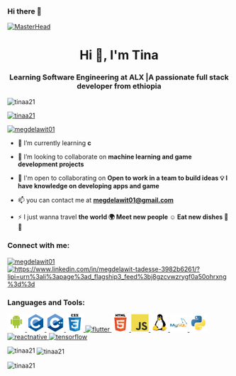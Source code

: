 ### Hi there 👋
[![MasterHead](https://1.bp.blogspot.com/-7A4WynwLsMw/XbBpCXG8fHI/AAAAAAAAMt4/uOa1bpLskYgrwGbllhSu2SDj_Mig8SXJQCLcBGAsYHQ/s1600/2000_600px.gif)](https://tinaa21.io)
<h1 align="center">Hi 👋, I'm Tina</h1>
<h3 align="center">Learning Software Engineering at ALX |A passionate full stack developer from ethiopia</h3>

<p align="left"> <img src="https://komarev.com/ghpvc/?username=tinaa21&label=Profile%20views&color=0e75b6&style=flat" alt="tinaa21" /> </p>

<p align="left"> <a href="https://github.com/ryo-ma/github-profile-trophy"><img src="https://github-profile-trophy.vercel.app/?username=tinaa21" alt="tinaa21" /></a> </p>

<p align="left"> <a href="https://twitter.com/megdelawit01" target="blank"><img src="https://img.shields.io/twitter/follow/megdelawit01?logo=twitter&style=for-the-badge" alt="megdelawit01" /></a> </p>

- 🌱 I’m currently learning **c**

- 👯 I’m looking to collaborate on **machine learning and game development projects**

- 🤝 I'm open to collaborating on **Open to work in a team to build ideas 💡 I have knowledge on developing apps and game**

- 📫 you can contact me at **megdelawit01@gmail.com**

- ⚡ I just wanna travel **the world 🌍 Meet new people ☺️ Eat new dishes 🥑🥝**

<h3 align="left">Connect with me:</h3>
<p align="left">
<a href="https://twitter.com/megdelawit01" target="blank"><img align="center" src="https://raw.githubusercontent.com/rahuldkjain/github-profile-readme-generator/master/src/images/icons/Social/twitter.svg" alt="megdelawit01" height="30" width="40" /></a>
<a href="https://linkedin.com/in/https://www.linkedin.com/in/megdelawit-tadesse-3982b6261/?lipi=urn%3ali%3apage%3ad_flagship3_feed%3bj8gzcvwzrygf0a50ohrxng%3d%3d" target="blank"><img align="center" src="https://raw.githubusercontent.com/rahuldkjain/github-profile-readme-generator/master/src/images/icons/Social/linked-in-alt.svg" alt="https://www.linkedin.com/in/megdelawit-tadesse-3982b6261/?lipi=urn%3ali%3apage%3ad_flagship3_feed%3bj8gzcvwzrygf0a50ohrxng%3d%3d" height="30" width="40" /></a>
</p>

<h3 align="left">Languages and Tools:</h3>
<p align="left"> <a href="https://developer.android.com" target="_blank" rel="noreferrer"> <img src="https://raw.githubusercontent.com/devicons/devicon/master/icons/android/android-original-wordmark.svg" alt="android" width="40" height="40"/> </a> <a href="https://www.cprogramming.com/" target="_blank" rel="noreferrer"> <img src="https://raw.githubusercontent.com/devicons/devicon/master/icons/c/c-original.svg" alt="c" width="40" height="40"/> </a> <a href="https://www.w3schools.com/cpp/" target="_blank" rel="noreferrer"> <img src="https://raw.githubusercontent.com/devicons/devicon/master/icons/cplusplus/cplusplus-original.svg" alt="cplusplus" width="40" height="40"/> </a> <a href="https://www.w3schools.com/css/" target="_blank" rel="noreferrer"> <img src="https://raw.githubusercontent.com/devicons/devicon/master/icons/css3/css3-original-wordmark.svg" alt="css3" width="40" height="40"/> </a> <a href="https://flutter.dev" target="_blank" rel="noreferrer"> <img src="https://www.vectorlogo.zone/logos/flutterio/flutterio-icon.svg" alt="flutter" width="40" height="40"/> </a> <a href="https://www.w3.org/html/" target="_blank" rel="noreferrer"> <img src="https://raw.githubusercontent.com/devicons/devicon/master/icons/html5/html5-original-wordmark.svg" alt="html5" width="40" height="40"/> </a> <a href="https://developer.mozilla.org/en-US/docs/Web/JavaScript" target="_blank" rel="noreferrer"> <img src="https://raw.githubusercontent.com/devicons/devicon/master/icons/javascript/javascript-original.svg" alt="javascript" width="40" height="40"/> </a> <a href="https://www.linux.org/" target="_blank" rel="noreferrer"> <img src="https://raw.githubusercontent.com/devicons/devicon/master/icons/linux/linux-original.svg" alt="linux" width="40" height="40"/> </a> <a href="https://www.mysql.com/" target="_blank" rel="noreferrer"> <img src="https://raw.githubusercontent.com/devicons/devicon/master/icons/mysql/mysql-original-wordmark.svg" alt="mysql" width="40" height="40"/> </a> <a href="https://www.python.org" target="_blank" rel="noreferrer"> <img src="https://raw.githubusercontent.com/devicons/devicon/master/icons/python/python-original.svg" alt="python" width="40" height="40"/> </a> <a href="https://reactnative.dev/" target="_blank" rel="noreferrer"> <img src="https://reactnative.dev/img/header_logo.svg" alt="reactnative" width="40" height="40"/> </a> <a href="https://www.tensorflow.org" target="_blank" rel="noreferrer"> <img src="https://www.vectorlogo.zone/logos/tensorflow/tensorflow-icon.svg" alt="tensorflow" width="40" height="40"/> </a> </p>

<p><img align="left" src="https://github-readme-stats.vercel.app/api/top-langs?username=tinaa21&show_icons=true&locale=en&layout=compact" alt="tinaa21" /></p>

<p>&nbsp;<img align="center" src="https://github-readme-stats.vercel.app/api?username=tinaa21&show_icons=true&locale=en" alt="tinaa21" /></p>

<p><img align="center" src="https://github-readme-streak-stats.herokuapp.com/?user=tinaa21&" alt="tinaa21" /></p>

<!--
**tinaa21/tinaa21** is a ✨ _special_ ✨ repository because its `README.md` (this file) appears on your GitHub profile.

Here are some ideas to get you started:

- 🔭 I’m currently working on ...
- 🌱 I’m currently learning ...
- 👯 I’m looking to collaborate on ...
- 🤔 I’m looking for help with ...
- 💬 Ask me about ...
- 📫 How to reach me: ...
- 😄 Pronouns: ...
- ⚡ Fun fact: ...
-->
